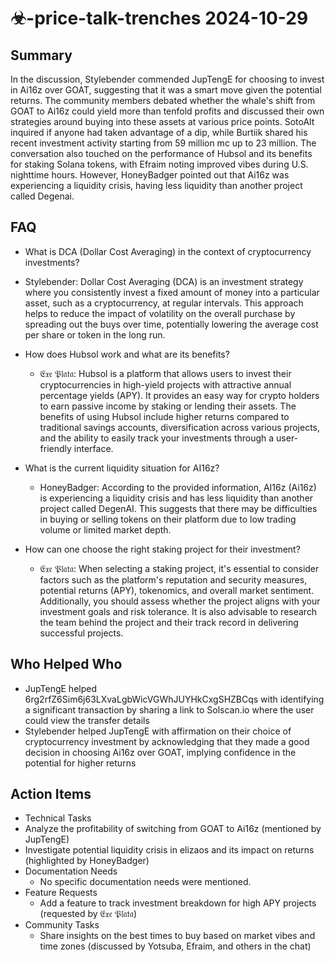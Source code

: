 # ☣-price-talk-trenches 2024-10-29

## Summary

In the discussion, Stylebender commended JupTengE for choosing to invest in Ai16z over GOAT, suggesting that it was a smart move given the potential returns. The community members debated whether the whale's shift from GOAT to Ai16z could yield more than tenfold profits and discussed their own strategies around buying into these assets at various price points. SotoAlt inquired if anyone had taken advantage of a dip, while Burtiik shared his recent investment activity starting from 59 million mc up to 23 million. The conversation also touched on the performance of Hubsol and its benefits for staking Solana tokens, with Efraim noting improved vibes during U.S. nighttime hours. However, HoneyBadger pointed out that Ai16z was experiencing a liquidity crisis, having less liquidity than another project called Degenai.

## FAQ

- What is DCA (Dollar Cost Averaging) in the context of cryptocurrency investments?
- Stylebender: Dollar Cost Averaging (DCA) is an investment strategy where you consistently invest a fixed amount of money into a particular asset, such as a cryptocurrency, at regular intervals. This approach helps to reduce the impact of volatility on the overall purchase by spreading out the buys over time, potentially lowering the average cost per share or token in the long run.

- How does Hubsol work and what are its benefits?

    - 𝔈𝔵𝔢 𝔓𝔩𝔞𝔱𝔞: Hubsol is a platform that allows users to invest their cryptocurrencies in high-yield projects with attractive annual percentage yields (APY). It provides an easy way for crypto holders to earn passive income by staking or lending their assets. The benefits of using Hubsol include higher returns compared to traditional savings accounts, diversification across various projects, and the ability to easily track your investments through a user-friendly interface.

- What is the current liquidity situation for AI16z?

    - HoneyBadger: According to the provided information, AI16z (Ai16z) is experiencing a liquidity crisis and has less liquidity than another project called DegenAI. This suggests that there may be difficulties in buying or selling tokens on their platform due to low trading volume or limited market depth.

- How can one choose the right staking project for their investment?
    - 𝔈𝔵𝔢 𝔓𝔩𝔞𝔱𝔞: When selecting a staking project, it's essential to consider factors such as the platform's reputation and security measures, potential returns (APY), tokenomics, and overall market sentiment. Additionally, you should assess whether the project aligns with your investment goals and risk tolerance. It is also advisable to research the team behind the project and their track record in delivering successful projects.

## Who Helped Who

- JupTengE helped 6rg2rfZ6Sim6j63LXvaLgbWicVGWhJUYHkCxgSHZBCqs with identifying a significant transaction by sharing a link to Solscan.io where the user could view the transfer details
- Stylebender helped JupTengE with affirmation on their choice of cryptocurrency investment by acknowledging that they made a good decision in choosing Ai16z over GOAT, implying confidence in the potential for higher returns

## Action Items

- Technical Tasks
- Analyze the profitability of switching from GOAT to Ai16z (mentioned by JupTengE)
- Investigate potential liquidity crisis in elizaos and its impact on returns (highlighted by HoneyBadger)
- Documentation Needs
    - No specific documentation needs were mentioned.
- Feature Requests
    - Add a feature to track investment breakdown for high APY projects (requested by 𝔈𝔵𝔢 𝔓𝔩𝔞𝔱𝔞)
- Community Tasks
    - Share insights on the best times to buy based on market vibes and time zones (discussed by Yotsuba, Efraim, and others in the chat)
